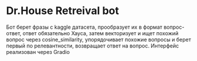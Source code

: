 # Dr.House Retreival bot 

Бот берет фразы с kaggle датасета, прообразует их в формат вопрос-ответ, ответ обязательно Хауса, затем векторизует и ищет похожий вопрос через cosine_similarity, упорядочивает похожие вопросы и берет первый по релевантности, возвращает ответ на вопрос. Интерфейс реализован через Gradio
